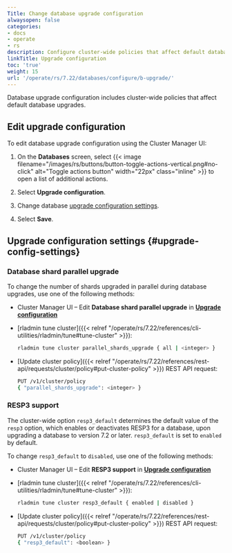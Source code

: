 ```yaml
---
Title: Change database upgrade configuration
alwaysopen: false
categories:
- docs
- operate
- rs
description: Configure cluster-wide policies that affect default database upgrades.
linkTitle: Upgrade configuration
toc: 'true'
weight: 15
url: '/operate/rs/7.22/databases/configure/b-upgrade/'
---
```


Database upgrade configuration includes cluster-wide policies that affect default database upgrades.

## Edit upgrade configuration

To edit database upgrade configuration using the Cluster Manager UI:

1. On the **Databases** screen, select {{< image filename="/images/rs/buttons/button-toggle-actions-vertical.png#no-click" alt="Toggle actions button" width="22px" class="inline" >}} to open a list of additional actions.

1. Select **Upgrade configuration**.

1. Change database [upgrade configuration settings](#upgrade-config-settings).

1. Select **Save**.

## Upgrade configuration settings {#upgrade-config-settings}

### Database shard parallel upgrade

To change the number of shards upgraded in parallel during database upgrades, use one of the following methods:

- Cluster Manager UI – Edit **Database shard parallel upgrade** in [**Upgrade configuration**](#edit-upgrade-configuration)

- [rladmin tune cluster]({{< relref "/operate/rs/7.22/references/cli-utilities/rladmin/tune#tune-cluster" >}}): 
    
    ```sh
    rladmin tune cluster parallel_shards_upgrade { all | <integer> }
    ```

- [Update cluster policy]({{< relref "/operate/rs/7.22/references/rest-api/requests/cluster/policy#put-cluster-policy" >}}) REST API request:

    ```sh
    PUT /v1/cluster/policy 
    { "parallel_shards_upgrade": <integer> }
    ```

### RESP3 support

The cluster-wide option `resp3_default` determines the default value of the `resp3` option, which enables or deactivates RESP3 for a database, upon upgrading a database to version 7.2 or later. `resp3_default` is set to `enabled` by default.

To change `resp3_default` to `disabled`, use one of the following methods:

- Cluster Manager UI – Edit **RESP3 support** in [**Upgrade configuration**](#edit-upgrade-configuration)

- [rladmin tune cluster]({{< relref "/operate/rs/7.22/references/cli-utilities/rladmin/tune#tune-cluster" >}}): 
    
    ```sh
    rladmin tune cluster resp3_default { enabled | disabled }
    ```

- [Update cluster policy]({{< relref "/operate/rs/7.22/references/rest-api/requests/cluster/policy#put-cluster-policy" >}}) REST API request:

    ```sh
    PUT /v1/cluster/policy 
    { "resp3_default": <boolean> }
    ```
